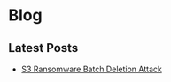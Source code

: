# Blog

## Latest Posts

* [S3 Ransomware Batch Deletion Attack](posts/s3-ransomware-batch-deletion.md)
